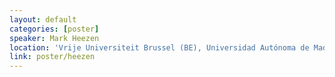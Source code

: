 ```yaml
---
layout: default
categories: [poster]
speaker: Mark Heezen
location: 'Vrije Universiteit Brussel (BE), Universidad Autónoma de Madrid (ES)'
link: poster/heezen
---
```


